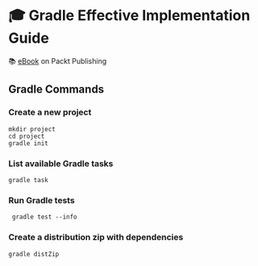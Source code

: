 # :mortar_board: Gradle Effective Implementation Guide

:books: [eBook][ebook] on Packt Publishing

## Gradle Commands

### Create a new project

```shell
mkdir project
cd project
gradle init
```

### List available Gradle tasks

```shell
gradle task
```

### Run Gradle tests

```shell
 gradle test --info
```

### Create a distribution zip with dependencies

```shell
gradle distZip
```

[ebook]: https://www.packtpub.com/application-development/gradle-effective-implementation-guide
